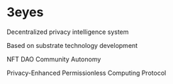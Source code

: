 # 3eyes
Decentralized privacy intelligence system

Based on substrate technology development

NFT DAO Community Autonomy

Privacy-Enhanced Permissionless Computing Protocol

